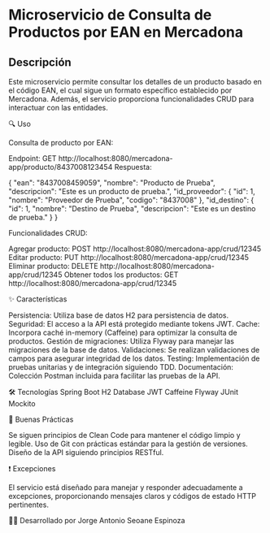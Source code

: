 # Microservicio de Consulta de Productos por EAN en Mercadona

## Descripción
Este microservicio permite consultar los detalles de un producto basado en el código EAN, el cual sigue un formato específico establecido por Mercadona. Además, el servicio proporciona funcionalidades CRUD para interactuar con las entidades.


🔍 Uso

Consulta de producto por EAN:

Endpoint: GET http://localhost:8080/mercadona-app/producto/8437008123454
Respuesta:

{
    "ean": "8437008459059",
    "nombre": "Producto de Prueba",
    "descripcion": "Este es un producto de prueba.",
    "id_proveedor": {
        "id": 1,
        "nombre": "Proveedor de Prueba",
        "codigo": "8437008"
    },
    "id_destino": {
        "id": 1,
        "nombre": "Destino de Prueba",
        "descripcion": "Este es un destino de prueba."
    }
}

Funcionalidades CRUD:

Agregar producto: POST http://localhost:8080/mercadona-app/crud/12345
Editar producto: PUT http://localhost:8080/mercadona-app/crud/12345
Eliminar producto: DELETE http://localhost:8080/mercadona-app/crud/12345
Obtener todos los productos: GET http://localhost:8080/mercadona-app/crud/12345

✨ Características

Persistencia: Utiliza base de datos H2 para persistencia de datos.
Seguridad: El acceso a la API está protegido mediante tokens JWT.
Cache: Incorpora caché in-memory (Caffeine) para optimizar la consulta de productos.
Gestión de migraciones: Utiliza Flyway para manejar las migraciones de la base de datos.
Validaciones: Se realizan validaciones de campos para asegurar integridad de los datos.
Testing: Implementación de pruebas unitarias y de integración siguiendo TDD.
Documentación: Colección Postman incluida para facilitar las pruebas de la API.

🛠 Tecnologías
Spring Boot
H2 Database
JWT
Caffeine
Flyway
JUnit
Mockito

📘 Buenas Prácticas

Se siguen principios de Clean Code para mantener el código limpio y legible.
Uso de Git con prácticas estándar para la gestión de versiones.
Diseño de la API siguiendo principios RESTful.

❗ Excepciones

El servicio está diseñado para manejar y responder adecuadamente a excepciones, proporcionando mensajes claros y códigos de estado HTTP pertinentes.

👨‍💻 Desarrollado por Jorge Antonio Seoane Espinoza
